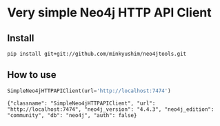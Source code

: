 # Very simple Neo4j HTTP API Client



## Install

`pip install git+git://github.com/minkyushim/neo4jtools.git`

## How to use

```python
SimpleNeo4jHTTPAPIClient(url='http://localhost:7474')
```




    {"classname": "SimpleNeo4jHTTPAPIClient", "url": "http://localhost:7474", "neo4j_version": "4.4.3", "neo4j_edition": "community", "db": "neo4j", "auth": false}



